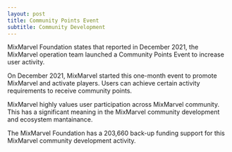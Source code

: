 ```yaml
---
layout: post
title: Community Points Event
subtitle: Community Development 
---
```


MixMarvel Foundation states that reported in December 2021, the MixMarvel operation team launched a Community Points Event to increase user activity. 

On December 2021, MixMarvel started this one-month event to promote MixMarvel and activate players.  Users can achieve certain activity requirements to receive community points. 

MixMarvel highly values user participation across MixMarvel community. This has a significant meaning in the MixMarvel community development and ecosystem mantainance. 

The MixMarvel Foundation has a 203,660 back-up funding support for this MixMarvel community development activity. 

